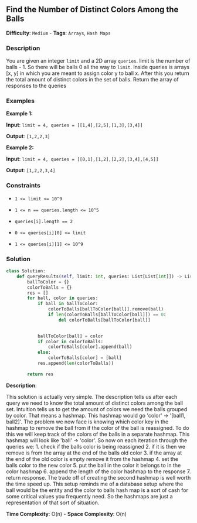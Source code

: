 ## Find the Number of Distinct Colors Among the Balls

**Difficulty**: `Medium` - **Tags**: `Arrays`, `Hash Maps`

### Description

You are given an integer `limit` and a 2D array `queries`. limit is the number of balls - 1. So there will be balls 0 all the way to `limit`. Inside queries is arrays [x, y] in which you are meant to assign color y to ball x. After this you return the total amount of distinct colors in the set of balls. Return the array of responses to the queries

### Examples

**Example 1:**

**Input**: ```limit = 4, queries = [[1,4],[2,5],[1,3],[3,4]]```

**Output**: ```[1,2,2,3]```

**Example 2:**

**Input**: ```limit = 4, queries = [[0,1],[1,2],[2,2],[3,4],[4,5]]```

**Output**: ```[1,2,2,3,4]```

### Constraints

- `1 <= limit <= 10^9`

- `1 <= n == queries.length <= 10^5`

- `queries[i].length == 2`

- `0 <= queries[i][0] <= limit`

- `1 <= queries[i][1] <= 10^9`

### Solution

```python
class Solution:
    def queryResults(self, limit: int, queries: List[List[int]]) -> List[int]:
        ballToColor = {}
        colorToBalls = {}
        res = []
        for ball, color in queries:
            if ball in ballToColor:
                colorToBalls[ballToColor[ball]].remove(ball)
                if len(colorToBalls[ballToColor[ball]]) == 0:
                    del colorToBalls[ballToColor[ball]]
            

            ballToColor[ball] = color
            if color in colorToBalls:
                colorToBalls[color].append(ball)
            else:
                colorToBalls[color] = [ball]
            res.append(len(colorToBalls))
        
        return res
```

**Description**:

This solution is actually very simple. The description tells us after each query we need to know the total amount of distinct colors among the ball set. Intuition tells us to get the amount of colors we need the balls grouped by color. That means a hashmap. This hashmap would go 'color' -> '[ball1, ball2]'. The problem we now face is knowing which color key in the hashmap to remove the ball from if the color of the ball is reassigned. To do this we will keep track of the colors of the balls in a separate hashmap. This hashmap will look like 'ball' -> 'color'. So now on each iteration through the queries we: 1. check if the balls color is being reassigned 2. if it is then we remove is from the array at the end of the balls old color 3. if the array at the end of the old color is empty remove it from the hashmap 4. set the balls color to the new color 5. put the ball in the color it belongs to in the color hashmap 6. append the length of the color hashmap to the response 7. return response. The trade off of creating the second hashmap is well worth the time speed up. This setup reminds me of a database setup where the ball would be the entity and the color to balls hash map is a sort of cash for some critical values you frequently need. So the hashmaps are just a representation of that sort of situation.

**Time Complexity**: O(n) - **Space Complexity**: O(n) 

